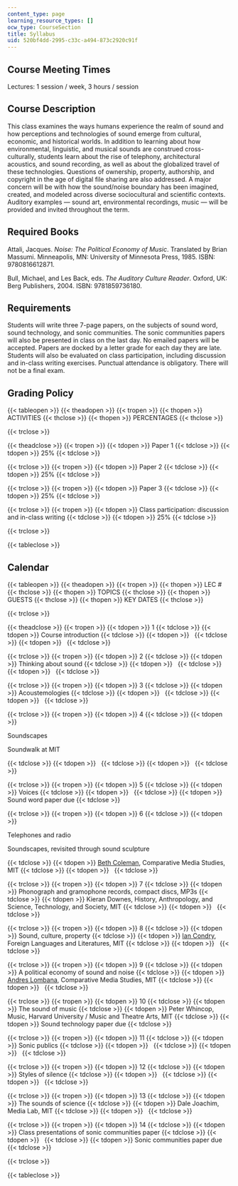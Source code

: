 ```yaml
---
content_type: page
learning_resource_types: []
ocw_type: CourseSection
title: Syllabus
uid: 520bf4dd-2995-c33c-a494-873c2920c91f
---
```


Course Meeting Times
--------------------

Lectures: 1 session / week, 3 hours / session

Course Description
------------------

This class examines the ways humans experience the realm of sound and how perceptions and technologies of sound emerge from cultural, economic, and historical worlds. In addition to learning about how environmental, linguistic, and musical sounds are construed cross-culturally, students learn about the rise of telephony, architectural acoustics, and sound recording, as well as about the globalized travel of these technologies. Questions of ownership, property, authorship, and copyright in the age of digital file sharing are also addressed. A major concern will be with how the sound/noise boundary has been imagined, created, and modeled across diverse sociocultural and scientific contexts. Auditory examples — sound art, environmental recordings, music — will be provided and invited throughout the term.

Required Books
--------------

Attali, Jacques. _Noise: The Political Economy of Music_. Translated by Brian Massumi. Minneapolis, MN: University of Minnesota Press, 1985. ISBN: 9780816612871.

Bull, Michael, and Les Back, eds. _The Auditory Culture Reader_. Oxford, UK: Berg Publishers, 2004. ISBN: 9781859736180.

Requirements
------------

Students will write three 7-page papers, on the subjects of sound word, sound technology, and sonic communities. The sonic communities papers will also be presented in class on the last day. No emailed papers will be accepted. Papers are docked by a letter grade for each day they are late. Students will also be evaluated on class participation, including discussion and in-class writing exercises. Punctual attendance is obligatory. There will not be a final exam.

Grading Policy
--------------

{{< tableopen >}}
{{< theadopen >}}
{{< tropen >}}
{{< thopen >}}
ACTIVITIES
{{< thclose >}}
{{< thopen >}}
PERCENTAGES
{{< thclose >}}

{{< trclose >}}

{{< theadclose >}}
{{< tropen >}}
{{< tdopen >}}
Paper 1
{{< tdclose >}}
{{< tdopen >}}
25%
{{< tdclose >}}

{{< trclose >}}
{{< tropen >}}
{{< tdopen >}}
Paper 2
{{< tdclose >}}
{{< tdopen >}}
25%
{{< tdclose >}}

{{< trclose >}}
{{< tropen >}}
{{< tdopen >}}
Paper 3
{{< tdclose >}}
{{< tdopen >}}
25%
{{< tdclose >}}

{{< trclose >}}
{{< tropen >}}
{{< tdopen >}}
Class participation: discussion and in-class writing
{{< tdclose >}}
{{< tdopen >}}
25%
{{< tdclose >}}

{{< trclose >}}

{{< tableclose >}}

Calendar
--------

{{< tableopen >}}
{{< theadopen >}}
{{< tropen >}}
{{< thopen >}}
LEC #
{{< thclose >}}
{{< thopen >}}
TOPICS
{{< thclose >}}
{{< thopen >}}
GUESTS
{{< thclose >}}
{{< thopen >}}
KEY DATES
{{< thclose >}}

{{< trclose >}}

{{< theadclose >}}
{{< tropen >}}
{{< tdopen >}}
1
{{< tdclose >}}
{{< tdopen >}}
Course introduction
{{< tdclose >}}
{{< tdopen >}}
 
{{< tdclose >}}
{{< tdopen >}}
 
{{< tdclose >}}

{{< trclose >}}
{{< tropen >}}
{{< tdopen >}}
2
{{< tdclose >}}
{{< tdopen >}}
Thinking about sound
{{< tdclose >}}
{{< tdopen >}}
 
{{< tdclose >}}
{{< tdopen >}}
 
{{< tdclose >}}

{{< trclose >}}
{{< tropen >}}
{{< tdopen >}}
3
{{< tdclose >}}
{{< tdopen >}}
Acoustemologies
{{< tdclose >}}
{{< tdopen >}}
 
{{< tdclose >}}
{{< tdopen >}}
 
{{< tdclose >}}

{{< trclose >}}
{{< tropen >}}
{{< tdopen >}}
4
{{< tdclose >}}
{{< tdopen >}}


Soundscapes

Soundwalk at MIT


{{< tdclose >}}
{{< tdopen >}}
 
{{< tdclose >}}
{{< tdopen >}}
 
{{< tdclose >}}

{{< trclose >}}
{{< tropen >}}
{{< tdopen >}}
5
{{< tdclose >}}
{{< tdopen >}}
Voices
{{< tdclose >}}
{{< tdopen >}}
 
{{< tdclose >}}
{{< tdopen >}}
Sound word paper due
{{< tdclose >}}

{{< trclose >}}
{{< tropen >}}
{{< tdopen >}}
6
{{< tdclose >}}
{{< tdopen >}}


Telephones and radio

Soundscapes, revisited through sound sculpture


{{< tdclose >}}
{{< tdopen >}}
[Beth Coleman](http://cms.mit.edu/people/bcoleman/), Comparative Media Studies, MIT
{{< tdclose >}}
{{< tdopen >}}
 
{{< tdclose >}}

{{< trclose >}}
{{< tropen >}}
{{< tdopen >}}
7
{{< tdclose >}}
{{< tdopen >}}
Phonograph and gramophone records, compact discs, MP3s
{{< tdclose >}}
{{< tdopen >}}
Kieran Downes, History, Anthropology, and Science, Technology, and Society, MIT
{{< tdclose >}}
{{< tdopen >}}
 
{{< tdclose >}}

{{< trclose >}}
{{< tropen >}}
{{< tdopen >}}
8
{{< tdclose >}}
{{< tdopen >}}
Sound, culture, property
{{< tdclose >}}
{{< tdopen >}}
[Ian Condry](https://anthropology.mit.edu/people/faculty/ian-condry), Foreign Languages and Literatures, MIT
{{< tdclose >}}
{{< tdopen >}}
 
{{< tdclose >}}

{{< trclose >}}
{{< tropen >}}
{{< tdopen >}}
9
{{< tdclose >}}
{{< tdopen >}}
A political economy of sound and noise
{{< tdclose >}}
{{< tdopen >}}
[Andres Lombana](http://www.andreslombana.net/), Comparative Media Studies, MIT
{{< tdclose >}}
{{< tdopen >}}
 
{{< tdclose >}}

{{< trclose >}}
{{< tropen >}}
{{< tdopen >}}
10
{{< tdclose >}}
{{< tdopen >}}
The sound of music
{{< tdclose >}}
{{< tdopen >}}
Peter Whincop, Music, Harvard University / Music and Theatre Arts, MIT
{{< tdclose >}}
{{< tdopen >}}
Sound technology paper due
{{< tdclose >}}

{{< trclose >}}
{{< tropen >}}
{{< tdopen >}}
11
{{< tdclose >}}
{{< tdopen >}}
Sonic publics
{{< tdclose >}}
{{< tdopen >}}
 
{{< tdclose >}}
{{< tdopen >}}
 
{{< tdclose >}}

{{< trclose >}}
{{< tropen >}}
{{< tdopen >}}
12
{{< tdclose >}}
{{< tdopen >}}
Styles of silence
{{< tdclose >}}
{{< tdopen >}}
 
{{< tdclose >}}
{{< tdopen >}}
 
{{< tdclose >}}

{{< trclose >}}
{{< tropen >}}
{{< tdopen >}}
13
{{< tdclose >}}
{{< tdopen >}}
The sounds of science
{{< tdclose >}}
{{< tdopen >}}
Dale Joachim, Media Lab, MIT
{{< tdclose >}}
{{< tdopen >}}
 
{{< tdclose >}}

{{< trclose >}}
{{< tropen >}}
{{< tdopen >}}
14
{{< tdclose >}}
{{< tdopen >}}
Class presentations of sonic communities paper
{{< tdclose >}}
{{< tdopen >}}
 
{{< tdclose >}}
{{< tdopen >}}
Sonic communities paper due
{{< tdclose >}}

{{< trclose >}}

{{< tableclose >}}